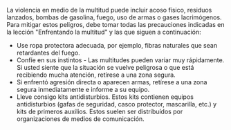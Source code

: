 [Title]: # (Enfrentando la violencia)
[Difficulty]: # (Principiante)
[Order]: # (8)

La violencia en medio de la multitud puede incluir acoso físico, residuos lanzados, bombas de gasolina, fuego, uso de armas o gases lacrimógenos. Para mitigar estos peligros, debe tomar todas las precauciones indicadas en la lección "Enfrentando la multitud" y las que siguen a continuación:

*   Use ropa protectora adecuada, por ejemplo, fibras naturales que sean retardantes del fuego.
*   Confíe en sus instintos - Las multitudes pueden variar muy rápidamente. Si usted siente que la situación se vuelve peligrosa o que está recibiendo mucha atención, retírese a una zona segura.
*   Si enfrentó agresión directa o aparecen armas, retírese a una zona segura inmediatamente e informe a su equipo.
*   Lleve consigo kits antidisturbios. Estos kits contienen equipos antidisturbios (gafas de seguridad, casco protector, mascarilla, etc.) y kits de primeros auxilios. Estos suelen ser distribuídos por organizaciones de medios de comunicación.